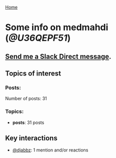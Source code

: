 [Home](https://kelu124.github.io/echommunity/)

# Some info on __medmahdi__ (_@U36QEPF51_)


## [Send me a Slack Direct message](https://echopen.slack.com/messages/@medmahdi/).

## Topics of interest

### Posts: 

Number of posts: 31

### Topics:

* __posts__: 31 posts

## Key interactions 

* [@djabbz](./U2PFHNN3C.md): 1 mention and/or reactions
